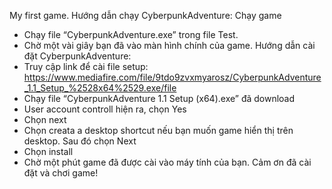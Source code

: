 My first game.
Hướng dẫn chạy CyberpunkAdventure:
Chạy game
-	Chạy file “CyberpunkAdventure.exe” trong file Test.
-	Chờ một vài giây bạn đã vào màn hình chính của game.
Hướng dẫn cài đặt CyberpunkAdventure:
- Truy cập link để cài file setup: https://www.mediafire.com/file/9tdo9zvxmyarosz/CyberpunkAdventure_1.1_Setup_%2528x64%2529.exe/file
-	Chạy file “CyberpunkAdventure 1.1 Setup (x64).exe” đã download
-	User account controll hiện ra, chọn Yes
-	Chọn next 
-	Chọn creata a desktop shortcut nếu bạn muốn game hiển thị trên desktop. Sau đó chọn Next 
-	Chọn install 
-	Chờ một phút game đã được cài vào máy tính của bạn.
Cảm ơn đã cài đặt và chơi game!

